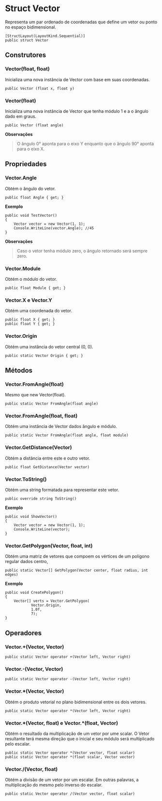 # Struct Vector

Representa um par ordenado de coordenadas que define um vetor ou ponto no espaço bidimensional.

	[StructLayout(LayoutKind.Sequential)]
	public struct Vector

## Construtores

### Vector(float, float)

Inicializa uma nova instância de Vector com base em suas coordenadas.

	public Vector (float x, float y)
    


### Vector(float)

Inicializa uma nova instância de Vector que tenha módulo 1 e a o ângulo dado em graus.

	public Vector (float angle)
    
**Observações**

>O ângulo 0° aponta para o eixo Y enquanto que o ângulo 90° aponta para o eixo X.

## Propriedades

### Vector.Angle

Obtém o ângulo do vetor.

	public float Angle { get; }
    
**Exemplo**

	public void TestVector()
    {
    	Vector vector = new Vector(1, 1);
        Console.WriteLine(vector.Angle); //45
    }

**Observações**

>Caso o vetor tenha módulo zero, o ângulo retornado será sempre zero.



### Vector.Module

Obtém o módulo do vetor.

	public float Module { get; }



### Vector.X e Vector.Y

Obtém uma coordenada do vetor.

	public float X { get; }
	public float Y { get; }
    
### Vector.Origin

Obtém uma instância do vetor central (0, 0).

	public static Vector Origin { get; }

## Métodos

### Vector.FromAngle(float)

Mesmo que new Vector(float).

	public static Vector FromAngle(float angle)


### Vector.FromAngle(float, float)

Obtém uma instância de Vector dados ângulo e módulo.

	public static Vector FromAngle(float angle, float module)

### Vector.GetDistance(Vector)

Obtém a distância entre este e outro vetor.

	public float GetDistance(Vector vector)

### Vector.ToString()

Obtém uma string formatada para representar este vetor.

	public override string ToString()
    
**Exemplo**

	public void ShowVector()
    {
    	Vector vector = new Vector(1, 1);
        Console.WriteLine(vector);
    }

### Vector.GetPolygon(Vector, float, int)

Obtém uma matriz de vetores que compoem os vértices de um polígono regular dados centro, 

	public static Vector[] GetPolygon(Vector center, float radius, int edges)
    
**Exemplo**

	public void CreatePolygon()
    {
    	Vector[] verts = Vector.GetPolygon(
        		Vector.Origin,
                1.0f,
                7);
    }

## Operadores

### Vector.+(Vector, Vector)

	public static Vector operator +(Vector left, Vector right)

### Vector.-(Vector, Vector)

	public static Vector operator -(Vector left, Vector right)

### Vector.\*(Vector, Vector)

Obtém o produto vetorial no plano bidimensional entre os dois vetores.

	public static Vector operator *(Vector left, Vector right)

### Vector.\*(Vector, float) e Vector.\*(float, Vector)

Obtém o resultado da multiplicação de um vetor por ume scalar. O Vetor resultante terá mesma direção que o inicial e seu módulo será multiplicado pelo escalar.

	public static Vector operator *(Vector vector, float scalar)
	public static Vector operator *(float scalar, Vector vector)
    
### Vector./(Vector, float)

Obtém a divisão de um vetor por um escalar. Em outras palavras, a multiplicação do mesmo pelo inverso do escalar.

	public static Vector operator /(Vector vector, float scalar)